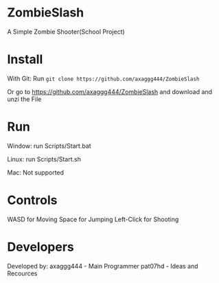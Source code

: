 # ZombieSlash
 A Simple Zombie Shooter(School Project)

# Install
 With Git:
 Run `git clone https://github.com/axaggg444/ZombieSlash`

 Or go to https://github.com/axaggg444/ZombieSlash and download and unzi the File

# Run
 Window:
 run Scripts/Start.bat

 Linux:
 run Scripts/Start.sh

 Mac:
 Not supported

# Controls
 WASD for Moving
 Space for Jumping
 Left-Click for Shooting

# Developers
 Developed by:
 axaggg444 - Main Programmer
 pat07hd - Ideas and Recources